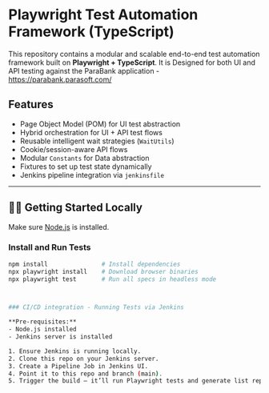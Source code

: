 # Playwright Test Automation Framework (TypeScript)

This repository contains a modular and scalable end-to-end test automation framework built on **Playwright + TypeScript**. It is Designed for both UI and API testing against the ParaBank application - https://parabank.parasoft.com/


## Features

- Page Object Model (POM) for UI test abstraction
- Hybrid orchestration for UI + API test flows
- Reusable intelligent wait strategies (`WaitUtils`)
- Cookie/session-aware API flows
- Modular `Constants` for Data abstraction
- Fixtures to set up test state dynamically
- Jenkins pipeline integration via `jenkinsfile`


---

## 🧑‍💻 Getting Started Locally

Make sure [Node.js](https://nodejs.org/) is installed.

### Install and Run Tests

```bash
npm install               # Install dependencies
npx playwright install    # Download browser binaries
npx playwright test       # Run all specs in headless mode



### CI/CD integration - Running Tests via Jenkins

**Pre-requisites:**
- Node.js installed
- Jenkins server is installed

1. Ensure Jenkins is running locally.
2. Clone this repo on your Jenkins server.
3. Create a Pipeline Job in Jenkins UI.
4. Point it to this repo and branch (main).
5. Trigger the build — it’ll run Playwright tests and generate list report.
